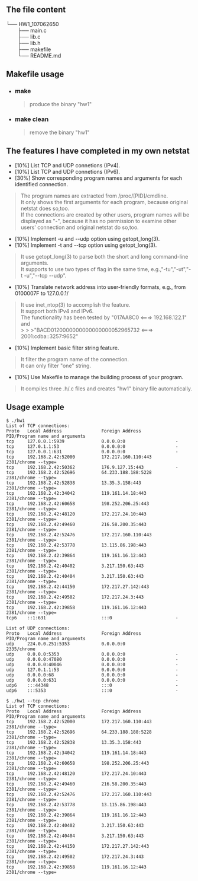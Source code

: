 ## The file content<br>
└── HW1_107062650 <br>
&nbsp;&nbsp;&nbsp;&nbsp;&nbsp;&nbsp;&nbsp;&nbsp;├── main.c <br>
&nbsp;&nbsp;&nbsp;&nbsp;&nbsp;&nbsp;&nbsp;&nbsp;├── lib.c <br>
&nbsp;&nbsp;&nbsp;&nbsp;&nbsp;&nbsp;&nbsp;&nbsp;├── lib.h <br>
&nbsp;&nbsp;&nbsp;&nbsp;&nbsp;&nbsp;&nbsp;&nbsp;├── makefile <br>
&nbsp;&nbsp;&nbsp;&nbsp;&nbsp;&nbsp;&nbsp;&nbsp;└── README.md <br>

## Makefile usage
* ### make
	> produce the binary "hw1"
* ### make clean
	> remove the binary "hw1"

## The features I have completed in my own netstat
* [10%] List TCP and UDP connetions (IPv4).
* [10%] List TCP and UDP connetions (IPv6).
* [30%] Show corresponding program names and arguments for each identified connection.
> The program names are extracted from /proc/[PID]/cmdline.<br>
> It only shows the first arguments for each program, because original netstat does so,too.<br>
> If the connections are created by other users, program names will be displayed as "-", because it has no permission to examine other users' connection and original netstat do so,too.<br>
* [10%] Implement -u and --udp option using getopt_long(3).
* [10%] Implement -t and --tcp option using getopt_long(3).
> It use getopt_long(3) to parse both the short and long command-line arguments.<br>
> It supports to use two types of flag in the same time, e.g.,"-tu","-ut","-t -u","--tcp --udp".<br>
* [10%] Translate network address into user-friendly formats, e.g., from 0100007F to 127.0.0.1/
> It use inet_ntop(3) to accomplish the feature.<br>
> It support both IPv4 and IPv6.<br>
> The functionality has been tested by "017AA8C0 <===> 192.168.122.1" and<br>
												 > > >"BACD0120000000000000000052965732 <===> 2001:cdba::3257:9652"
* [10%] Implement basic filter string feature.
> It filter the program name of the connection.<br>
> It can only filter "one" string.<br>
* [10%] Use Makefile to manage the building process of your program.
> It compiles three .h/.c files and creates "hw1" binary file automatically.<br>

## Usage example 
```console
$ ./hw1
List of TCP connections:
Proto	Local Address				Foreign Address				PID/Program name and arguments
tcp		127.0.0.1:5939              0.0.0.0:0                   -                                       
tcp		127.0.1.1:53                0.0.0.0:0                   -                                       
tcp		127.0.0.1:631               0.0.0.0:0                   -                                       
tcp		192.168.2.42:52000          172.217.160.110:443         2381/chrome --type=                     
tcp		192.168.2.42:50362          176.9.127.15:443            -                                       
tcp		192.168.2.42:52696          64.233.188.188:5228         2381/chrome --type=                     
tcp		192.168.2.42:52838          13.35.3.158:443             2381/chrome --type=                     
tcp		192.168.2.42:34042          119.161.14.18:443           2381/chrome --type=                     
tcp		192.168.2.42:60658          198.252.206.25:443          2381/chrome --type=                     
tcp		192.168.2.42:48120          172.217.24.10:443           2381/chrome --type=                     
tcp		192.168.2.42:49460          216.58.200.35:443           2381/chrome --type=                     
tcp		192.168.2.42:52476          172.217.160.110:443         2381/chrome --type=                     
tcp		192.168.2.42:53778          13.115.86.198:443           2381/chrome --type=                     
tcp		192.168.2.42:39864          119.161.16.12:443           2381/chrome --type=                     
tcp		192.168.2.42:40402          3.217.150.63:443            2381/chrome --type=                     
tcp		192.168.2.42:40404          3.217.150.63:443            2381/chrome --type=                     
tcp		192.168.2.42:44150          172.217.27.142:443          2381/chrome --type=                     
tcp		192.168.2.42:49502          172.217.24.3:443            2381/chrome --type=                     
tcp		192.168.2.42:39858          119.161.16.12:443           2381/chrome --type=                     
tcp6	::1:631                     :::0                        -                                       

List of UDP connections:
Proto	Local Address				Foreign Address				PID/Program name and arguments
udp		224.0.0.251:5353            0.0.0.0:0                   2335/chrome                             
udp		0.0.0.0:5353                0.0.0.0:0                   -                                       
udp		0.0.0.0:47080               0.0.0.0:0                   -                                       
udp		0.0.0.0:40046               0.0.0.0:0                   -                                       
udp		127.0.1.1:53                0.0.0.0:0                   -                                       
udp		0.0.0.0:68                  0.0.0.0:0                   -                                       
udp		0.0.0.0:631                 0.0.0.0:0                   -                                       
udp6	:::44348                    :::0                        -                                       
udp6	:::5353                     :::0                        -   
```

```console
$ ./hw1 --tcp chrome
List of TCP connections:
Proto	Local Address				Foreign Address				PID/Program name and arguments
tcp		192.168.2.42:52000          172.217.160.110:443         2381/chrome --type=                                                         
tcp		192.168.2.42:52696          64.233.188.188:5228         2381/chrome --type=                     
tcp		192.168.2.42:52838          13.35.3.158:443             2381/chrome --type=                     
tcp		192.168.2.42:34042          119.161.14.18:443           2381/chrome --type=                     
tcp		192.168.2.42:60658          198.252.206.25:443          2381/chrome --type=                     
tcp		192.168.2.42:48120          172.217.24.10:443           2381/chrome --type=                     
tcp		192.168.2.42:49460          216.58.200.35:443           2381/chrome --type=                     
tcp		192.168.2.42:52476          172.217.160.110:443         2381/chrome --type=                     
tcp		192.168.2.42:53778          13.115.86.198:443           2381/chrome --type=                     
tcp		192.168.2.42:39864          119.161.16.12:443           2381/chrome --type=                     
tcp		192.168.2.42:40402          3.217.150.63:443            2381/chrome --type=                     
tcp		192.168.2.42:40404          3.217.150.63:443            2381/chrome --type=                     
tcp		192.168.2.42:44150          172.217.27.142:443          2381/chrome --type=                     
tcp		192.168.2.42:49502          172.217.24.3:443            2381/chrome --type=                     
tcp		192.168.2.42:39858          119.161.16.12:443           2381/chrome --type=             
```
